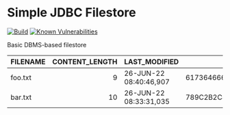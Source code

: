 Simple JDBC Filestore
=====================
[![Build](https://github.com/albertus82/simple-jdbc-filestore/actions/workflows/build.yml/badge.svg)](https://github.com/albertus82/simple-jdbc-filestore/actions)
[![Known Vulnerabilities](https://snyk.io/test/github/albertus82/simple-jdbc-filestore/badge.svg?targetFile=pom.xml)](https://snyk.io/test/github/albertus82/simple-jdbc-filestore?targetFile=pom.xml)

Basic DBMS-based filestore

| FILENAME | CONTENT_LENGTH | LAST_MODIFIED          | FILE_CONTENTS                        | COMPRESSED | SHA256_BASE64                               | CREATION_TIME          |
| -------- | -------------: | ---------------------- | ------------------------------------ | ---------: | ------------------------------------------- | ---------------------- |
| foo.txt  |              9 | 26-JUN-22 08:40:46,907 | 6173646667686A6B6C                   |          0 | GW/J1z9qSb/kQMmt8W8QrmMRReQJebyJy30jzHDMrWQ | 26-JUN-22 08:40:46,985 |
| bar.txt  |             10 | 26-JUN-22 08:33:31,035 | 789C2B2C4F2D2AA92CCDCC2F0000185B046A |          1 | mpAEA6wxO6J6G8gfCTJlK4Ag2sksI02Y+gsGvwBA7P0 | 26-JUN-22 08:33:31,036 |
